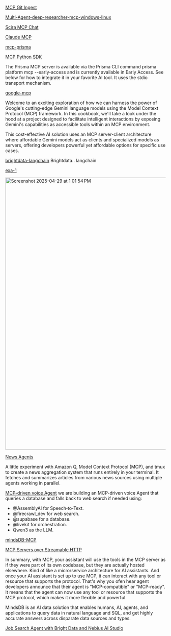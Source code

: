 [MCP Git Ingest](https://github.com/adhikasp/mcp-git-ingest/tree/master)

[Multi-Agent-deep-researcher-mcp-windows-linux](https://github.com/patchy631/ai-engineering-hub/tree/main/Multi-Agent-deep-researcher-mcp-windows-linux/mcp-linux)

[Scira MCP Chat](https://github.com/zaidmukaddam/scira-mcp-chat/tree/desktop)

[Claude MCP](https://www.claudemcp.com/blog/langchain-mcp-adapters#google_vignette)

[mcp-prisma](https://www.prisma.io/docs/postgres/mcp-server)

[MCP Python SDK](https://github.com/modelcontextprotocol/python-sdk/blob/main/README.md)

The Prisma MCP server is available via the Prisma CLI command prisma platform mcp --early-access and is currently available in Early Access. See below for how to integrate it in your favorite AI tool. It uses the stdio transport mechanism.

[google-mcp](https://github.com/GoogleCloudPlatform/generative-ai/tree/main/gemini/mcp)

Welcome to an exciting exploration of how we can harness the power of Google's cutting-edge Gemini language models using the Model Context Protocol (MCP) framework. In this cookbook, we'll take a look under the hood at a project designed to facilitate intelligent interactions by exposing Gemini's capabilities as accessible tools within an MCP environment.

This cost-effective AI solution uses an MCP server-client architecture where affordable Gemini models act as clients and specialized models as servers, offering developers powerful yet affordable options for specific use cases.

[brightdata-langchain](https://github.com/MariyaSha/simple_mcp_app)
Brightdata.. langchain 

[exa-1](https://qiita.com/moritalous/items/9be1fa97048bc1695ce7)

<img width="853" alt="Screenshot 2025-04-29 at 1 01 54 PM" src="https://github.com/user-attachments/assets/4707f02f-3f14-4cac-990f-d087df19874f" />

[News Agents](https://github.com/eugeneyan/news-agents)

A little experiment with Amazon Q, Model Context Protocol (MCP), and tmux to create a news aggregation system that runs entirely in your terminal. It fetches and summarizes articles from various news sources using multiple agents working in parallel.

[MCP-driven voice Agent](https://x.com/_avichawla/status/1929787639261286705)
we are building an MCP-driven voice Agent that queries a database and falls back to web search if needed using:

- @AssemblyAI
 for Speech‐to‐Text.
- @firecrawl_dev
 for web search.
- @supabase
 for a database.
- @livekit
 for orchestration.
- Qwen3 as the LLM.



[mindsDB-MCP](https://github.com/mindsdb/mindsdb)

[MCP Servers over Streamable HTTP](https://github.com/alejandro-ao/mcp-streamable-http?tab=readme-ov-file)

In summary, with MCP, your assistant will use the tools in the MCP server as if they were part of its own codebase, but they are actually hosted elsewhere. Kind of like a microrservice architecture for AI assistants. And once your AI assistant is set up to use MCP, it can interact with any tool or resource that supports the protocol. That's why you ofen hear agent developers announce that their agent is "MCP-compatible" or "MCP-ready". It means that the agent can now use any tool or resource that supports the MCP protocol, which makes it more flexible and powerful.

MindsDB is an AI data solution that enables humans, AI, agents, and applications to query data in natural language and SQL, and get highly accurate answers across disparate data sources and types.

[Job Search Agent with Bright Data and Nebius AI Studio](https://github.com/Arindam200/awesome-ai-apps/tree/main/advance_ai_agents/job_finder_agent)
